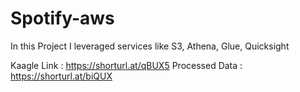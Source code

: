 # Spotify-aws

In this Project I leveraged services like S3, Athena, Glue, Quicksight

Kaagle Link : https://shorturl.at/qBUX5
Processed Data : https://shorturl.at/biQUX

